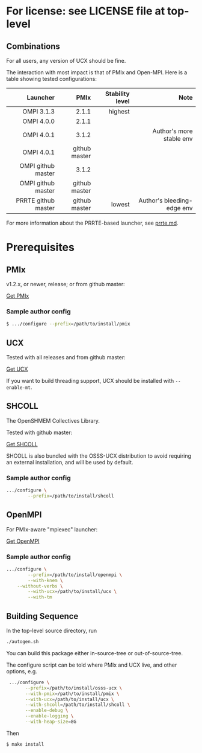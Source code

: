 # For license: see LICENSE file at top-level

## Combinations

For all users, any version of UCX should be fine.

The interaction with most impact is that of PMIx and Open-MPI.  Here is a table showing tested configurations:

|Launcher|PMIx|Stability level|Note|
|---:|---:|---:|---:|
|OMPI 3.1.3|2.1.1|highest||
|OMPI 4.0.0|2.1.1|||
|OMPI 4.0.1|3.1.2||Author's more stable env|
|OMPI 4.0.1|github master|||
|OMPI github master|3.1.2|||
|OMPI github master|github master|||
|PRRTE github master|github master|lowest|Author's bleeding-edge env|

For more information about the PRRTE-based launcher, see
[prrte.md](./prrte.md).

# Prerequisites

## PMIx

v1.2.x, or newer, release; or from github master:

[Get PMIx](https://github.com/pmix/pmix/)

### Sample author config

```sh
$ .../configure --prefix=/path/to/install/pmix
```

## UCX

Tested with all releases and from github master:

[Get UCX](https://github.com/openucx/ucx/)

If you want to build threading support, UCX should be installed with
`--enable-mt`.

## SHCOLL

The OpenSHMEM Collectives Library.

Tested with github master:

[Get SHCOLL](https://github.com/tonycurtis/OpenSHMEM-Collective-Routines)

SHCOLL is also bundled with the OSSS-UCX distribution to avoid
requiring an external installation, and will be used by default.

### Sample author config

```sh
.../configure \
        --prefix=/path/to/install/shcoll
```

## OpenMPI

For PMIx-aware "mpiexec" launcher:

[Get OpenMPI](https://www.open-mpi.org/software/ompi/)

### Sample author config

```sh
.../configure \
        --prefix=/path/to/install/openmpi \
        --with-knem \
	--without-verbs \
        --with-ucx=/path/to/install/ucx \
        --with-tm
```

## Building Sequence

In the top-level source directory, run

```sh
./autogen.sh
```

You can build this package either in-source-tree or
out-of-source-tree.

The configure script can be told where PMIx and UCX live, and other
options, e.g.

```sh
 .../configure \
       --prefix=/path/to/install/osss-ucx \
       --with-pmix=/path/to/install/pmix \
       --with-ucx=/path/to/install/ucx \
       --with-shcoll=/path/to/install/shcoll \
       --enable-debug \
       --enable-logging \
       --with-heap-size=8G
```

Then

```sh
$ make install
```
